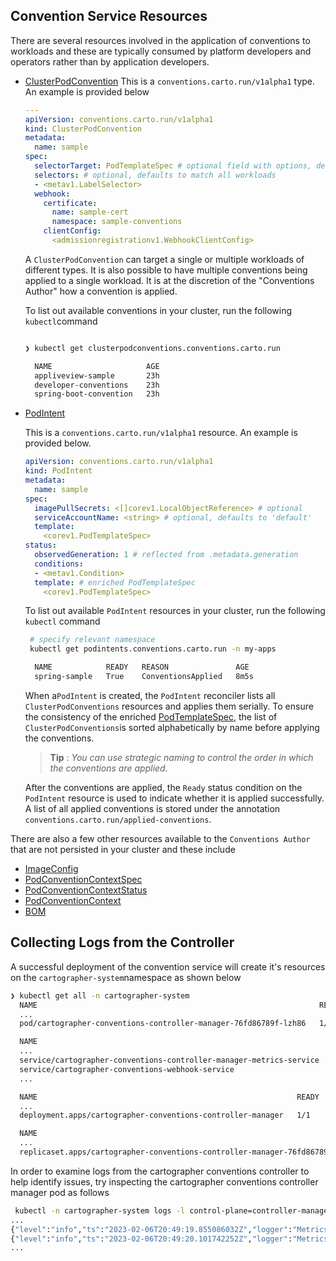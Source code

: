 ## <a id="conv-service-resources"></a>Convention Service Resources

There are several resources involved in the application of conventions to workloads and these 
are typically consumed by platform developers and operators rather than by application developers. 



+ [ClusterPodConvention](cluster-pod-convention.md) 
  This is a `conventions.carto.run/v1alpha1` type. An example is  provided below

  ```yaml
  ---
  apiVersion: conventions.carto.run/v1alpha1
  kind: ClusterPodConvention
  metadata:
    name: sample
  spec:
    selectorTarget: PodTemplateSpec # optional field with options, defaults to PodTemplateSpec
    selectors: # optional, defaults to match all workloads
    - <metav1.LabelSelector>
    webhook:
      certificate:
        name: sample-cert
        namespace: sample-conventions
      clientConfig: 
        <admissionregistrationv1.WebhookClientConfig>
    ```
  A `ClusterPodConvention` can target a single or multiple workloads of different types. 
  It is also possible to have multiple conventions being applied to a single workload. 
  It is at the discretion of the "Conventions Author" how a convention is applied.


  To list out available conventions in your cluster, run the following `kubectl`command 
    
    ```bash 

    ❯ kubectl get clusterpodconventions.conventions.carto.run

      NAME                     AGE
      appliveview-sample       23h
      developer-conventions    23h
      spring-boot-convention   23h
    ``` 

+ [PodIntent](pod-intent.md) 

  This is a `conventions.carto.run/v1alpha1` resource. An example is provided below.
  ```yaml
  apiVersion: conventions.carto.run/v1alpha1
  kind: PodIntent
  metadata:
    name: sample
  spec:
    imagePullSecrets: <[]corev1.LocalObjectReference> # optional
    serviceAccountName: <string> # optional, defaults to 'default'
    template:
      <corev1.PodTemplateSpec>
  status:
    observedGeneration: 1 # reflected from .metadata.generation
    conditions:
    - <metav1.Condition>
    template: # enriched PodTemplateSpec
      <corev1.PodTemplateSpec>
    ```  
  To list out available `PodIntent` resources in your cluster, run the following `kubectl` command
  
  ```bash
   # specify relevant namespace
   kubectl get podintents.conventions.carto.run -n my-apps

    NAME            READY   REASON               AGE
    spring-sample   True    ConventionsApplied   8m5s
  ```
  When a`PodIntent` is created, the `PodIntent` reconciler lists all `ClusterPodConventions` resources 
  and applies them serially. To ensure the consistency of the enriched [PodTemplateSpec](https://kubernetes.io/docs/reference/kubernetes-api/workload-resources/pod-template-v1/#PodTemplateSpec), 
  the list of `ClusterPodConventions`is sorted alphabetically by name before applying the conventions.
  
  >

  >**Tip** : *You can use strategic naming to control the order in which the conventions are applied.*

  After the conventions are applied, the `Ready` status condition on the `PodIntent` resource is used 
  to indicate whether it is applied successfully.
  A list of all applied conventions is stored under the annotation `conventions.carto.run/applied-conventions`.

There are also a few other resources available to the `Conventions Author` that are not persisted in your cluster 
and these include 
+ [ImageConfig](image-config.md)
+ [PodConventionContextSpec](pod-convention-context-spec.md)
+ [PodConventionContextStatus](pod-convention-context-status.md)
+ [PodConventionContext](pod-convention-context.md)
+ [BOM](bom.md)

## <a id="collect-logs-from-ctrlr"></a>Collecting Logs from the Controller

  A successful deployment of the convention service will create it's resources on the `cartographer-system`namespace as shown below 
  ```bash 
  ❯ kubectl get all -n cartographer-system
    NAME                                                               READY   STATUS    RESTARTS   AGE
    ...
    pod/cartographer-conventions-controller-manager-76fd86789f-lzh86   1/1     Running   0          20h

    NAME                                                                  TYPE        CLUSTER-IP     EXTERNAL-IP   PORT(S)    AGE
    ...
    service/cartographer-conventions-controller-manager-metrics-service   ClusterIP   10.0.250.231   <none>        8443/TCP   20h
    service/cartographer-conventions-webhook-service                      ClusterIP   10.0.6.254     <none>        443/TCP    20h
    ...

    NAME                                                          READY   UP-TO-DATE   AVAILABLE   AGE
    ...
    deployment.apps/cartographer-conventions-controller-manager   1/1     1            1           20h

    NAME                                                                     DESIRED   CURRENT   READY   AGE
    ...
    replicaset.apps/cartographer-conventions-controller-manager-76fd86789f   1         1         1       20h
  ```
  In order to examine logs from the cartographer conventions controller to help identify issues, try 
  inspecting the cartographer conventions controller manager pod as follows  

  ```bash
   kubectl -n cartographer-system logs -l control-plane=controller-manager
  ...
  {"level":"info","ts":"2023-02-06T20:49:19.855086032Z","logger":"MetricsReconciler","msg":"reconciling builders configmap","controller":"configmap","controllerGroup":"","controllerKind":"ConfigMap","ConfigMap":{"name":"controller-manager-metrics-data","namespace":"cartographer-system"},"namespace":"cartographer-system","name":"controller-manager-metrics-data","reconcileID":"6f5e38c7-0ce0-4c74-aff3-f938fb742dab","diff":"  map[string]string{\n- \t\"clusterpodconventions_names\": \"appliveview-sample\",\n+ \t\"clusterpodconventions_names\": \"appliveview-sample\\nspring-boot-convention\",\n  \t\"podintents_count\":            \"0\",\n  }\n"}
  {"level":"info","ts":"2023-02-06T20:49:20.101742252Z","logger":"MetricsReconciler","msg":"reconciling builders configmap","controller":"configmap","controllerGroup":"","controllerKind":"ConfigMap","ConfigMap":{"name":"controller-manager-metrics-data","namespace":"cartographer-system"},"namespace":"cartographer-system","name":"controller-manager-metrics-data","reconcileID":"3a1950bc-4c55-47bb-8380-2de574bd5d5e","diff":"  map[string]string{\n  \t\"clusterpodconventions_names\": strings.Join({\n  \t\t\"appliveview-sample\\n\",\n+ \t\t\"developer-conventions\\n\",\n  \t\t\"spring-boot-convention\",\n  \t}, \"\"),\n  \t\"podintents_count\": \"0\",\n  }\n"}
  ...
  ```

